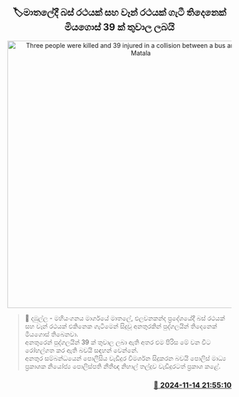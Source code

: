 <p align='center'><b><h2 align='center' title='Three people were killed and 39 injured in a collision between a bus and a van in Matala'>🏷මාතලේදී බස් රථයක් සහ වෑන් රථ​යක් ගැටී තිදෙනෙක් මියගොස් 39 ක් තුවාල ලබයි</h2></b></p>
<p align='center'><img src='https://helakuru.sgp1.cdn.digitaloceanspaces.com/esana/images/lib/accident-new.jpg' width='600' alt='Three people were killed and 39 injured in a collision between a bus and a van in Matala'></p>

>📝 දඹුල්ල - මහියංගනය මාර්ගයේ මාතලේ, එලවනකන්ද ප්‍රදේශයේදී බස් රථයක් සහ වෑන් රථයක් එකිනෙක ගැටීමෙන් සිදුවූ අනතුරකින් පුද්ගලයින් තිදෙනෙක් මියගොස් තිබෙනවා.<br>අනතුරෙන් පුද්ගලයින් 39 ක් තුවාල ලබා ඇති අතර එම පිරිස මේ වන විට රෝහල්ගත කර ඇති බවයි සඳහන් වෙන්නේ.<br>අනතුර සම්බන්ධයෙන් පොලීසිය වැඩිදුර විමර්ශන සිදුකරන බවයි පොලිස් මාධ්‍ය ප්‍රකාශක නියෝජ්‍ය පොලිස්පති නීතීඥ නිහාල් තල්දුව වැඩිදුරටත් ප්‍රකාශ කළේ. <br>

<h3 align='right'><a href='https://www.helakuru.lk/esana/p/105062/'>📅 2024-11-14 21:55:10</a></h3>
